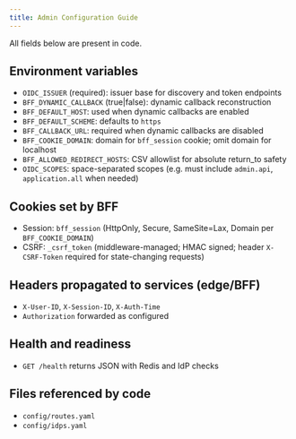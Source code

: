 ```yaml
---
title: Admin Configuration Guide
---
```


All fields below are present in code.

## Environment variables
- `OIDC_ISSUER` (required): issuer base for discovery and token endpoints
- `BFF_DYNAMIC_CALLBACK` (true|false): dynamic callback reconstruction
- `BFF_DEFAULT_HOST`: used when dynamic callbacks are enabled
- `BFF_DEFAULT_SCHEME`: defaults to `https`
- `BFF_CALLBACK_URL`: required when dynamic callbacks are disabled
- `BFF_COOKIE_DOMAIN`: domain for `bff_session` cookie; omit domain for localhost
- `BFF_ALLOWED_REDIRECT_HOSTS`: CSV allowlist for absolute return_to safety
- `OIDC_SCOPES`: space-separated scopes (e.g. must include `admin.api`, `application.all` when needed)

## Cookies set by BFF
- Session: `bff_session` (HttpOnly, Secure, SameSite=Lax, Domain per `BFF_COOKIE_DOMAIN`)
- CSRF: `_csrf_token` (middleware-managed; HMAC signed; header `X-CSRF-Token` required for state-changing requests)

## Headers propagated to services (edge/BFF)
- `X-User-ID`, `X-Session-ID`, `X-Auth-Time`
- `Authorization` forwarded as configured

## Health and readiness
- `GET /health` returns JSON with Redis and IdP checks

## Files referenced by code
- `config/routes.yaml`
- `config/idps.yaml`
